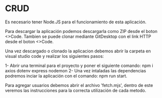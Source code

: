 # CRUD

Es necesario tener Node.JS para el funcionamiento de esta aplicación.

Para descargar la aplicación podemos descargarla como ZIP desde el boton <>Code.
Tambien se puede clonar mediante GitDesktop con el link HTTP desde el boton <>Code.

Una vez descargado o clonado la aplicacion debemos abrir la carpeta en visual studio code y realizar los siguientes pasos:

1- Abrir una terminal para el proyecto y poner el siguiente comando: npm i axios dotenv express nodemon
2- Una vez intaladas las dependencias podremos inciar la aplicación con el comando: npm run start.

Para agregar usuarios debemos abrir el archivo 'fetch.mjs', dentro de este veremos las instrucciones para la correcta utilización de cada metodo.

